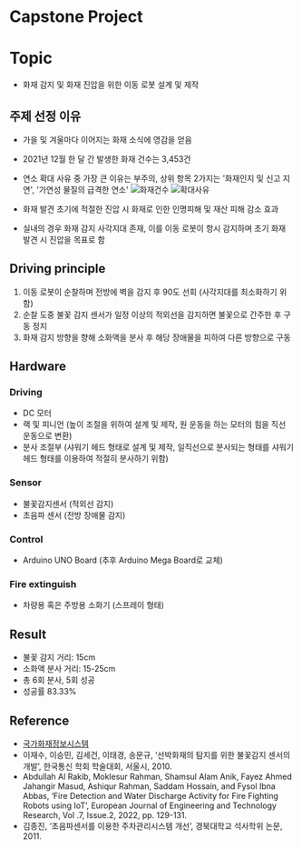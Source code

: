 # Capstone Project

# Topic
- 화재 감지 및 화재 진압을 위한 이동 로봇 설계 및 제작

## 주제 선정 이유
- 가을 및 겨울마다 이어지는 화재 소식에 영감을 얻음
- 2021년 12월 한 달 간 발생한 화재 건수는 3,453건
- 연소 확대 사유 중 가장 큰 이유는 부주의, 상위 항목 2가지는 '화재인지 및 신고 지연', '가연성 물질의 급격한 연소'
![화재건수](https://github.com/user-attachments/assets/38d3386a-390b-43d9-9f03-ba1bbfd11781)
![확대사유](https://github.com/user-attachments/assets/d28dc8c2-51e3-401d-ae1f-20db6d8ae19a)

- 화재 발견 초기에 적절한 진압 시 화재로 인한 인명피해 및 재산 피해 감소 효과
- 실내의 경우 화재 감지 사각지대 존재, 이를 이동 로봇이 항시 감지하며 초기 화재 발견 시 진압을 목표로 함

## Driving principle
1. 이동 로봇이 순찰하며 전방에 벽을 감지 후 90도 선회 (사각지대를 최소화하기 위함)
2. 순찰 도중 불꽃 감지 센서가 일정 이상의 적외선을 감지하면 불꽃으로 간주한 후 구동 정지
3. 화재 감지 방향을 향해 소화액을 분사 후 해당 장애물을 피하여 다른 방향으로 구동

## Hardware
### Driving
- DC 모터
- 랙 및 피니언 (높이 조절을 위하여 설계 및 제작, 원 운동을 하는 모터의 힘을 직선 운동으로 변환)
- 분사 조절부 (샤워기 헤드 형태로 설계 및 제작, 일직선으로 분사되는 형태를 샤워기 헤드 형태를 이용하여 적절히 분사하기 위함)

### Sensor
- 불꽃감지센서 (적외선 감지)
- 초음파 센서 (전방 장애물 감지)

### Control
- Arduino UNO Board (추후 Arduino Mega Board로 교체)

### Fire extinguish
- 차량용 혹은 주방용 소화기 (스프레이 형태)

## Result
- 불꽃 감지 거리: 15cm
- 소화액 분사 거리: 15-25cm
- 총 6회 분사, 5회 성공
- 성공률 83.33%

## Reference
- [국가화재정보시스템](https://nfds.go.kr/stat/theme.do)
- 이재수, 이승민, 김세건, 이태경, 송문규, ‘선박화재의 탐지를 위한 불꽃감지 센서의 개발’, 한국통신
학회 학술대회, 서울시, 2010. 
- Abdullah Al Rakib, Moklesur Rahman, Shamsul Alam Anik, Fayez Ahmed Jahangir Masud, Ashiqur 
Rahman, Saddam Hossain, and Fysol Ibna Abbas, ‘Fire Detection and Water Discharge Activity for Fire 
Fighting Robots using IoT’, European Journal of Engineering and Technology Research, Vol .7, Issue.2, 
2022, pp. 129-131.
- 김종진, ‘초음파센서를 이용한 주차관리시스템 개선’, 경북대학교 석사학위 논문, 2011.
